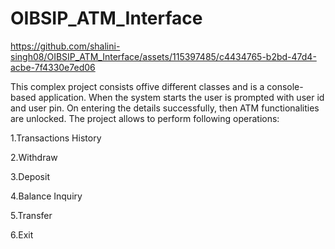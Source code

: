 # OIBSIP_ATM_Interface

https://github.com/shalini-singh08/OIBSIP_ATM_Interface/assets/115397485/c4434765-b2bd-47d4-acbe-7f4330e7ed06

This complex project consists offive different classes and is a console-based application. When the system starts the user is
prompted with user id and user pin. On entering the details successfully, then ATM functionalities
are unlocked. The project allows to perform following operations:

1.Transactions History

2.Withdraw

3.Deposit

4.Balance Inquiry

5.Transfer

6.Exit

